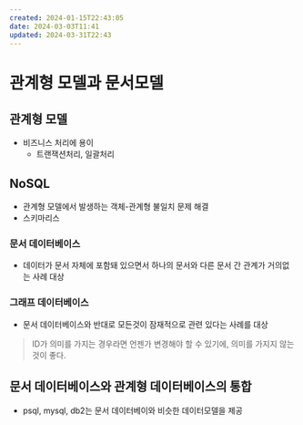 ```yaml
---
created: 2024-01-15T22:43:05
date: 2024-03-03T11:41
updated: 2024-03-31T22:43
---
```

# 관계형 모델과 문서모델
## 관계형 모델
- 비즈니스 처리에 용이
	- 트랜잭션처리, 일괄처리

## NoSQL
- 관계형 모델에서 발생하는 객체-관계형 불일치 문제 해결
- 스키마리스
### 문서 데이터베이스
- 데이터가 문서 자체에 포함돼 있으면서 하나의 문서와 다른 문서 간 관계가 거의없는 사례 대상

### 그래프 데이터베이스
- 문서 데이터베이스와 반대로 모든것이 잠재적으로 관련 있다는 사례를 대상

> ID가 의미를 가지는 경우라면 언젠가 변경해야 할 수 있기에, 의미를 가지지 않는 것이 좋다.

## 문서 데이터베이스와 관계형 데이터베이스의 통합
- psql, mysql, db2는 문서 데이터베이와 비슷한 데이터모델을 제공